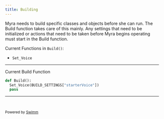 ```yaml
---
title: Building
---
```

Myra needs to build specific classes and objects before she can run. The Build function takes care of this mainly. Any settings that need to be initialized or actions that need to be taken before Myra begins operating must start in the Build function.

Current Functions in <SwmToken path="/build.py" pos="11:2:4" line-data="def Build():">`Build()`</SwmToken>:

- <SwmToken path="/audio/AUDIO.py" pos="149:2:2" line-data="def Set_Voice(voiceName):">`Set_Voice`</SwmToken>

<SwmSnippet path="/build.py" line="11">

---

Current Build Function

```python
def Build():
  Set_Voice(BUILD_SETTINGS["starterVoice"])
  pass
```

---

</SwmSnippet>

&nbsp;

<SwmMeta version="3.0.0" repo-id="Z2l0aHViJTNBJTNBUENBQSUzQSUzQUF2YWxvbkFjZQ==" repo-name="PCAA"><sup>Powered by [Swimm](https://app.swimm.io/)</sup></SwmMeta>
